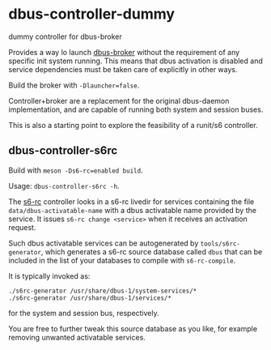 # dbus-controller-dummy
dummy controller for dbus-broker

Provides a way lo launch [dbus-broker] without the requirement of any specific
init system running. This means that dbus activation is disabled and service
dependencies must be taken care of explicitly in other ways.

Build the broker with `-Dlauncher=false`.

Controller+broker are a replacement for the original dbus-daemon
implementation, and are capable of running both system and session buses.

This is also a starting point to explore the feasibility of a runit/s6
controller.

## dbus-controller-s6rc

Build with `meson -Ds6-rc=enabled build`.

Usage: `dbus-controller-s6rc -h`.

The [s6-rc] controller looks in a s6-rc livedir for services containing the
file `data/dbus-activatable-name` with a dbus activatable name provided by the
service. It issues `s6-rc change <service>` when it receives an activation
request.

Such dbus activatable services can be autogenerated by `tools/s6rc-generator`,
which generates a s6-rc source database called `dbus` that can be included in
the list of your databases to compile with `s6-rc-compile`.

It is typically invoked as:
```
./s6rc-generator /usr/share/dbus-1/system-services/*
./s6rc-generator /usr/share/dbus-1/services/*
```
for the system and session bus, respectively.

You are free to further tweak this source database as you like, for example
removing unwanted activatable services.

[dbus-broker]: https://github.com/bus1/dbus-broker
[s6-rc]: https://skarnet.org/software/s6-rc
